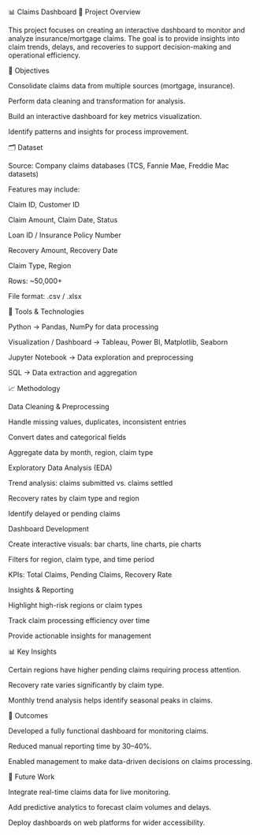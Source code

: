 📊 Claims Dashboard
📝 Project Overview

This project focuses on creating an interactive dashboard to monitor and analyze insurance/mortgage claims. The goal is to provide insights into claim trends, delays, and recoveries to support decision-making and operational efficiency.

🎯 Objectives

Consolidate claims data from multiple sources (mortgage, insurance).

Perform data cleaning and transformation for analysis.

Build an interactive dashboard for key metrics visualization.

Identify patterns and insights for process improvement.

🗂️ Dataset

Source: Company claims databases (TCS, Fannie Mae, Freddie Mac datasets)

Features may include:

Claim ID, Customer ID

Claim Amount, Claim Date, Status

Loan ID / Insurance Policy Number

Recovery Amount, Recovery Date

Claim Type, Region

Rows: ~50,000+

File format: .csv / .xlsx

🔧 Tools & Technologies

Python → Pandas, NumPy for data processing

Visualization / Dashboard → Tableau, Power BI, Matplotlib, Seaborn

Jupyter Notebook → Data exploration and preprocessing

SQL → Data extraction and aggregation

📈 Methodology

Data Cleaning & Preprocessing

Handle missing values, duplicates, inconsistent entries

Convert dates and categorical fields

Aggregate data by month, region, claim type

Exploratory Data Analysis (EDA)

Trend analysis: claims submitted vs. claims settled

Recovery rates by claim type and region

Identify delayed or pending claims

Dashboard Development

Create interactive visuals: bar charts, line charts, pie charts

Filters for region, claim type, and time period

KPIs: Total Claims, Pending Claims, Recovery Rate

Insights & Reporting

Highlight high-risk regions or claim types

Track claim processing efficiency over time

Provide actionable insights for management

📊 Key Insights

Certain regions have higher pending claims requiring process attention.

Recovery rate varies significantly by claim type.

Monthly trend analysis helps identify seasonal peaks in claims.

📌 Outcomes

Developed a fully functional dashboard for monitoring claims.

Reduced manual reporting time by 30–40%.

Enabled management to make data-driven decisions on claims processing.

🚀 Future Work

Integrate real-time claims data for live monitoring.

Add predictive analytics to forecast claim volumes and delays.

Deploy dashboards on web platforms for wider accessibility.
